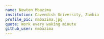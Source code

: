 ```yaml
---
name: Newton Mbazima
institution: Cavendish University, Zambia
profile_pic: nmbazima.jpg
quote: Work every waking minute
github_user: nmbazima
---
```

